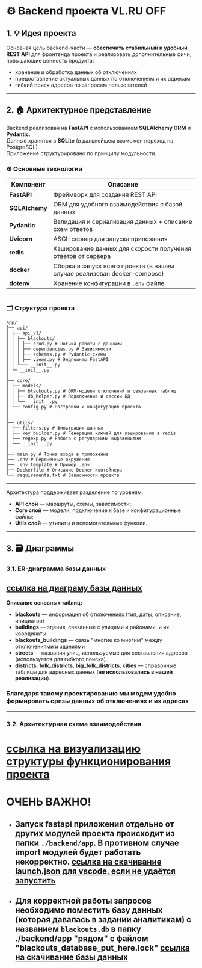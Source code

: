 # ⚙ Backend проекта VL.RU OFF

## 1. 💡 Идея проекта

Основная цель backend-части — **обеспечить стабильный и удобный REST API** для фронтенда проекта и реализовать дополнительные фичи, повышающие ценность продукта:  
- хранение и обработка данных об отключениях
- предоставление актуальных данных по отключениям и их адресам
- гибкий поиск адресов по запросам пользователей

---

## 2. 🏠 Архитектурное представление

Backend реализован на **FastAPI** с использованием **SQLAlchemy ORM** и **Pydantic**.  
Данные хранятся в **SQLite** (в дальнейшем возможен переход на PostgreSQL).  
Приложение структурировано по принципу модульности.

### ⚙️ Основные технологии

| Компонент | Описание |
|------------|-----------|
| **FastAPI** | Фреймворк для создания REST API |
| **SQLAlchemy** | ORM для удобного взаимодействия с базой данных |
| **Pydantic** | Валидация и сериализация данных + описание схем ответов|
| **Uvicorn** | ASGI-сервер для запуска приложения |
| **redis** | Кэширование данных для скорости получения ответов от сервера |
| **docker** | Сборка и запуск всего проекта (в нашем случае реализован docker-compose) |
| **dotenv** | Хранение конфигурации в `.env` файле |

---

### 🗂️ Структура проекта
```
app/
├── api/
│ ├── api_v1/
│ │ ├── blackouts/
│ │ │ ├── crud.py # Логика работы с данными
│ │ │ ├── dependencies.py # Зависимости
│ │ │ ├── schemas.py # Pydantic-схемы
│ │ │ ├── views.py # Эндпоинты FastAPI
│ │ └─── __init__.py
│ └─ __init__.py
│
├── core/
│ ├── models/
│ │ ├── blackouts.py # ORM-модели отключений и связанных таблиц
│ │ ├── db_helper.py # Подключение и сессии БД
│ │ └── __init__.py
│ └── config.py # Настройки и конфигурация проекта
│ 
│
├── utils/
│ ├── filters.py # Фильтрация данных
│ ├── key_builder.py # Генерация ключей для кэширования в redis
│ ├── regexp.py # Работа с регулярными выражениями
│ └── __init__.py
│
├── main.py # Точка входа в приложение
├── .env # Переменные окружения
├── .env.template # Пример .env
├── Dockerfile # Описание Docker-контейнера
└── requirements.txt # Зависимости проекта
```
 
--- 


Архитектура поддерживает разделение по уровням:
- **API слой** — маршруты, схемы, зависимости;
- **Core слой** — модели, подключение к базе и конфигурационные файлы;
- **Utils слой** — утилиты и вспомогательные функции.

---

## 3. 🗃️ Диаграммы

### 3.1. ER-диаграмма базы данных

## [ссылка на диаграму базы данных](https://drive.google.com/file/d/1iT7aMqjBba9qrZ3RdFetMKcgEgX2t5OY/view?usp=sharing)

**Описание основных таблиц:**
- **blackouts** — информация об отключениях (тип, даты, описание, инициатор)
- **buildings** — здания, связанные с улицами и районами, и их координаты
- **blackouts_buildings** — связь "многие ко многим" между отключениями и зданиями
- **streets** — названия улиц, используемые для составления адресов (используется для гибкого поиска).
- **districts**, **folk_districts**, **big_folk_districts**, **cities** — справочные таблицы для адресных данных (**не использовались в нашей реализации**).

### Благодаря такому проектированию мы модем удобно формировать срезы данных об отключениях и их адресах

---

### 3.2. Архитектурная схема взаимодействия

# [ссылка на визуализацию структуры функционирования проекта](https://drive.google.com/file/d/17YdZDHXptjGAwLRFEqfNRlobUneIhiCL/view?usp=sharing)



# ОЧЕНЬ ВАЖНО!
- ## Запуск fastapi приложения отдельно от других модулей проекта происходит из папки `./backend/app`. В противном случае import модулей будет работать некорректно. [ссылка на скачивание launch.json для vscode, если не удаётся запустить](https://drive.google.com/file/d/1xGUZZ8CnAy2rpmZgOotaeIloMpn0cbso/view?usp=sharing)

- ## Для корректной работы запросов необходимо поместить базу данных (которая давалась в задании аналитикам) с названием `blackouts.db` в папку ./backend/app "рядом" с файлом "blackouts_database_put_here.lock" [ссылка на скачивание базы данных](https://drive.google.com/file/d/193MPUIhWy5sL5yQk7nRSev-IcMimn1bD/view?usp=sharing)
